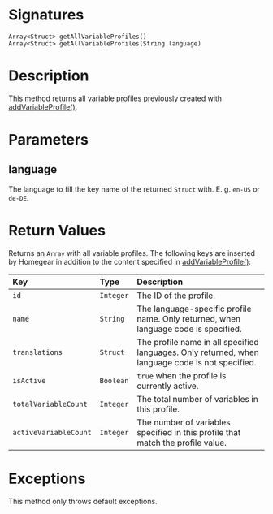 <!---
{
    "category": "Variable Profiles",
    "name": "getAllVariableProfiles",
    "shortDescription": "Returns all variable profiles (= \"scenes\")"
}
--->

# Signatures

```
Array<Struct> getAllVariableProfiles()
Array<Struct> getAllVariableProfiles(String language)
```

# Description

This method returns all variable profiles previously created with [addVariableProfile()](#addVariableProfile).

# Parameters

## language

The language to fill the key name of the returned `Struct` with. E. g. `en-US` or `de-DE`.

# Return Values

Returns an `Array` with all variable profiles. The following keys are inserted by Homegear in addition to the content specified in [addVariableProfile()](#addVariableProfile):

| Key                   | Type      | Description                                                                                      |
|:----------------------|:----------|:-------------------------------------------------------------------------------------------------|
| `id`                  | `Integer` | The ID of the profile.                                                                           |
| `name`                | `String`  | The language-specific profile name. Only returned, when language code is specified.              |
| `translations`        | `Struct`  | The profile name in all specified languages. Only returned, when language code is not specified. |
| `isActive`            | `Boolean` | `true` when the profile is currently active.                                                     |
| `totalVariableCount`  | `Integer` | The total number of variables in this profile.                                                   |
| `activeVariableCount` | `Integer` | The number of variables specified in this profile that match the profile value.                  |

# Exceptions

This method only throws default exceptions.
